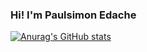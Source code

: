 ### Hi! I'm Paulsimon Edache


[![Anurag's GitHub stats](https://github-readme-stats.vercel.app/api?username=paultech4u&show_icons=true&langs_count=8&theme=radical)](https://github.com/anuraghazra/github-readme-stats)
